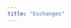 ```yaml
---
title: "Exchanges"
---
```


<!-- Tools -->
<column class="spacer-s bg-black-gradient">

<block>

<card-grid-v2 header="Exchanges" title="Exchanges" collection="exchanges" :isPaginated="false"></card-grid-v2>

</block>

</column>







